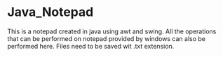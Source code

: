 # Java_Notepad
This is a notepad created in java using awt and swing. All the operations that can be performed on notepad provided by windows can also be performed here. Files need to be saved wit .txt extension.
